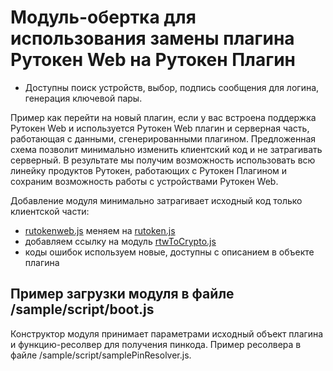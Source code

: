 # Модуль-обертка для использования замены плагина Рутокен Web на Рутокен Плагин

* Доступны поиск устройств, выбор, подпись сообщения для логина, генерация ключевой пары.

Пример как перейти на новый плагин, если у вас встроена поддержка Рутокен Web и используется Рутокен Web плагин и серверная часть, работающая с данными, сгенерированными плагином. Предложенная схема позволит минимально изменить клиентский код и не затрагивать серверный. В результате мы получим возможность использовать всю линейку продуктов Рутокен, работающих с Рутокен Плагином и сохраним возможность работы с устройствами Рутокен Web. 


Добавление модуля минимально затрагивает исходный код только клиентской части:
- [rutokenweb.js][rutokenweb.js] меняем на [rutoken.js][rutoken.js]
- добавляем ссылку на модуль [rtwToCrypto.js][rtwToCrypto.js]
- коды ошибок используем новые, доступны с описанием в объекте плагина

## Пример загрузки модуля в файле /sample/script/boot.js

Конструктор модуля принимает параметрами исходный объект плагина и функцию-ресолвер для получения пинкода. Пример ресолвера в файле /sample/script/samplePinResolver.js.

[rtwToCrypto.js]: https://github.com/blade-runner/rutokenweb-to-plugin/blob/master/rtwToCrypto.js
[rutoken.js]: https://github.com/AktivCo/rutoken-plugin-js/blob/master/src/rutoken.js
[rutokenweb.js]: https://github.com/AktivCo/rutokenweb-plugin-js/blob/master/src/rutokenweb.js
